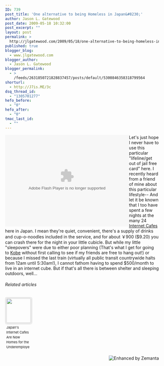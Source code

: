 ```yaml
---
ID: 739
post_title: 'One alternative to being Homeless in Japan&#8230;'
author: Jason L. Gatewood
post_date: 2009-05-18 10:32:00
post_excerpt: ""
layout: post
permalink: >
  http://jlgatewood.com/2009/05/18/one-alternative-to-being-homeless-in-japan/
published: true
blogger_blog:
  - www.jlgatewood.com
blogger_author:
  - Jason L. Gatewood
blogger_permalink:
  - >
    /feeds/2631850721828837457/posts/default/5300846358318799564
shorturl:
  - http://J7is.ME/3c
dsq_thread_id:
  - "1305701277"
hefo_before:
  - "0"
hefo_after:
  - "0"
tmac_last_id:
  - ""
---
```

<object width="406" height="300" classid="clsid:d27cdb6e-ae6d-11cf-96b8-444553540000" codebase="http://download.macromedia.com/pub/shockwave/cabs/flash/swflash.cab#version=6,0,40,0" align="left"><param name="allowFullScreen" value="true" /><param name="allowScriptAccess" value="always" /><param name="FlashVars" value="config_settings_showUpdatedInFooter=true&amp;playlist=http://news.bbc.co.uk/media/emp/7950000/7953300/7953376.xml&amp;config=http://news.bbc.co.uk/player/emp/config/default.xml?1.3.105_2.10.7938_7967_20090310160409&amp;config_settings_language=default&amp;config_settings_showFooter=true&amp;config_settings_showPopoutButton=false&amp;config_settings_showPopoutCta=false" /><param name="src" value="http://news.bbc.co.uk/player/emp/external/player.swf" /><param name="allowfullscreen" value="true" /><param name="allowscriptaccess" value="always" /><param name="flashvars" value="config_settings_showUpdatedInFooter=true&amp;playlist=http://news.bbc.co.uk/media/emp/7950000/7953300/7953376.xml&amp;config=http://news.bbc.co.uk/player/emp/config/default.xml?1.3.105_2.10.7938_7967_20090310160409&amp;config_settings_language=default&amp;config_settings_showFooter=true&amp;config_settings_showPopoutButton=false&amp;config_settings_showPopoutCta=false" /><embed width="406" height="300" type="application/x-shockwave-flash" src="http://news.bbc.co.uk/player/emp/external/player.swf" allowFullScreen="true" allowScriptAccess="always" FlashVars="config_settings_showUpdatedInFooter=true&amp;playlist=http://news.bbc.co.uk/media/emp/7950000/7953300/7953376.xml&amp;config=http://news.bbc.co.uk/player/emp/config/default.xml?1.3.105_2.10.7938_7967_20090310160409&amp;config_settings_language=default&amp;config_settings_showFooter=true&amp;config_settings_showPopoutButton=false&amp;config_settings_showPopoutCta=false" allowfullscreen="true" allowscriptaccess="always" flashvars="config_settings_showUpdatedInFooter=true&amp;playlist=http://news.bbc.co.uk/media/emp/7950000/7953300/7953376.xml&amp;config=http://news.bbc.co.uk/player/emp/config/default.xml?1.3.105_2.10.7938_7967_20090310160409&amp;config_settings_language=default&amp;config_settings_showFooter=true&amp;config_settings_showPopoutButton=false&amp;config_settings_showPopoutCta=false" align="left" /></object>Let's just hope I never have to use this particular "lifeline/get out of jail free card" here. I recently heard from a friend of mine about this particular lifestyle-- And let it be known that I too have spent a few nights at the many 24 <a class="zem_slink" title="Internet café" href="http://en.wikipedia.org/wiki/Internet_caf%C3%A9" rel="wikipedia" target="_blank">Internet Cafes</a> here in Japan. I mean they're quiet, convenient, there's a supply of drinks and cup-o-noodles included in the service, and for about ￥900 ($9.20) you can crash there for the night in your little cubicle. But while my little "sleepovers" were due to either poor planning (That's what I get for going to <a class="zem_slink" title="Kobe" href="http://maps.google.com/maps?ll=34.69,135.195555556&amp;spn=0.1,0.1&amp;q=34.69,135.195555556 (Kobe)&amp;t=h" rel="geolocation" target="_blank">Kobe</a> without first calling to see if my friends are free to hang out!) or because I missed the last train (virtually all public transit countrywide halts from 12am until 5:30am!), I cannot fathom having to spend $500/month to live in an internet cube. But if that's all there is between shelter and sleeping outdoors, well...
<h6 class="zemanta-related-title" style="font-size: 1em;">Related articles</h6>
<ul class="zemanta-article-ul zemanta-article-ul-image" style="margin: 0; padding: 0; overflow: hidden;">
	<li class="zemanta-article-ul-li-image zemanta-article-ul-li" style="padding: 0; background: none; list-style: none; display: block; float: left; vertical-align: top; text-align: left; width: 84px; font-size: 11px; margin: 2px 10px 10px 2px;"><a style="box-shadow: 0px 0px 4px #999; padding: 2px; display: block; border-radius: 2px; text-decoration: none;" href="http://www.businessweek.com/articles/2013-07-11/japans-internet-cafes-home-for-the-underemployed" target="_blank"><img style="padding: 0; margin: 0; border: 0; display: block; width: 80px; max-width: 100%;" src="http://jlgatewood.com/wp-content/uploads/2013/08/185399513_80_80.jpg" alt="" /></a><a style="display: block; overflow: hidden; text-decoration: none; line-height: 12pt; height: 80px; padding: 5px 2px 0 2px;" href="http://www.businessweek.com/articles/2013-07-11/japans-internet-cafes-home-for-the-underemployed" target="_blank">Japan's Internet Cafes Are Now Homes for the Underemployed</a></li>
</ul>
<div class="zemanta-pixie" style="margin-top: 10px; height: 15px;"><a class="zemanta-pixie-a" title="Enhanced by Zemanta" href="http://www.zemanta.com/?px"><img class="zemanta-pixie-img" style="border: none; float: right;" src="http://img.zemanta.com/zemified_h.png?x-id=a0631f9c-84a9-41a8-97e5-c0ff5081caff" alt="Enhanced by Zemanta" /></a></div>